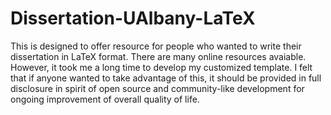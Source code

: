 # Dissertation-UAlbany-LaTeX

This is designed to offer resource for people who wanted to write their dissertation in LaTeX format.  There are many online resources avaiable.  However, it took me a long time to develop my customized template.  I felt that if anyone wanted to take advantage of this, it should be provided in full disclosure in spirit of open source and community-like development for ongoing improvement of overall quality of life.
